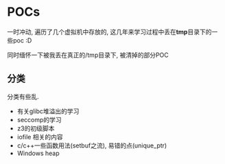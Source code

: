 # POCs

一时冲动, 遍历了几个虚拟机中存放的, 这几年来学习过程中丢在**tmp**目录下的一些poc :D

同时缅怀一下被我丢在真正的/tmp目录下, 被清掉的部分POC

## 分类

分类有些乱. 

- 有关glibc堆溢出的学习
- seccomp的学习
- z3的初级脚本
- iofile 相关的内容
- c/c++一些函数用法(setbuf之流), 易错的点(unique_ptr)
- Windows heap

